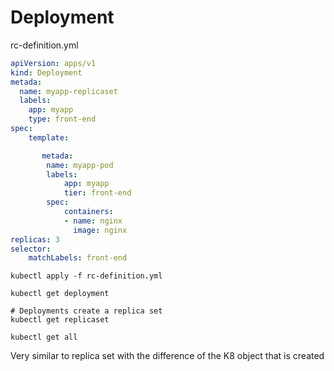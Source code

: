 # Deployment

rc-definition.yml
```yaml
apiVersion: apps/v1
kind: Deployment
metada: 
  name: myapp-replicaset
  labels: 
    app: myapp
    type: front-end
spec:
    template:

       metada: 
        name: myapp-pod
        labels: 
            app: myapp
            tier: front-end
        spec:
            containers:
            - name: nginx
              image: nginx     
replicas: 3
selector: 
    matchLabels: front-end
```


```shell
kubectl apply -f rc-definition.yml

kubectl get deployment

# Deployments create a replica set
kubectl get replicaset

kubectl get all
```

Very similar to replica set with the difference of the K8 object that is created